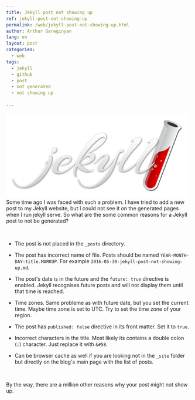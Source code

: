 ```yaml
---
title: Jekyll post not showing up
ref: jekyll-post-not-showing-up
permalink: /web/jekyll-post-not-showing-up.html
author: Arthur Gareginyan
lang: en
layout: post
categories:
  - web
tags:
  - jekyll
  - github
  - post
  - not generated
  - not showing up

---
```


![thumb](/images/jekyll.png)
Some time ago I was faced with such a problem. I have tried to add a new post to my Jekyll website, but I could not see it on the generated pages when I run jekyll serve. So what are the some common reasons for a Jekyll post to not be generated?

<br>

* The post is not placed in the `_posts` directory.

* The post has incorrect name of file. Posts should be named `YEAR-MONTH-DAY-title.MARKUP`. For example `2016-05-30-jekyll-post-not-showing-up.md`.

* The post's date is in the future and the `future: true` directive is enabled. Jekyll recognises future posts and will not display them until that time is reached.

* Time zones. Same probleme as with future date, but you set the current time. Maybe time zone is set to UTC. Try to set the time zone of your region.

* The post has `published: false` directive in its front matter. Set it to `true`.

* Incorrect characters in the title. Most likely its contains a double colon (`:`) character. Just replace it with `&#58`.

* Can be browser cache as well if you are looking not in the `_site` folder but directly on the blog's main page with the list of posts.

<br>

By the way, there are a million other reasons why your post might not show up.